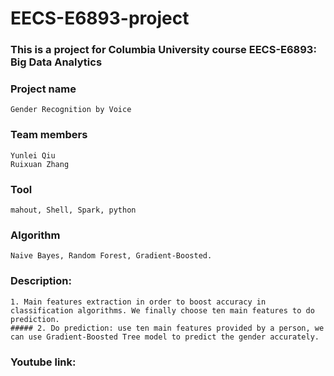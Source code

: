 # EECS-E6893-project
### This is a project for Columbia University course EECS-E6893: Big Data Analytics
### Project name
```
Gender Recognition by Voice
```
### Team members
```
Yunlei Qiu 
Ruixuan Zhang
```
### Tool
```
mahout, Shell, Spark, python
```
### Algorithm
```
Naive Bayes, Random Forest, Gradient-Boosted.
```
### Description: 
```
1. Main features extraction in order to boost accuracy in classification algorithms. We finally choose ten main features to do prediction.
##### 2. Do prediction: use ten main features provided by a person, we can use Gradient-Boosted Tree model to predict the gender accurately.
```
### Youtube link:
```

```
